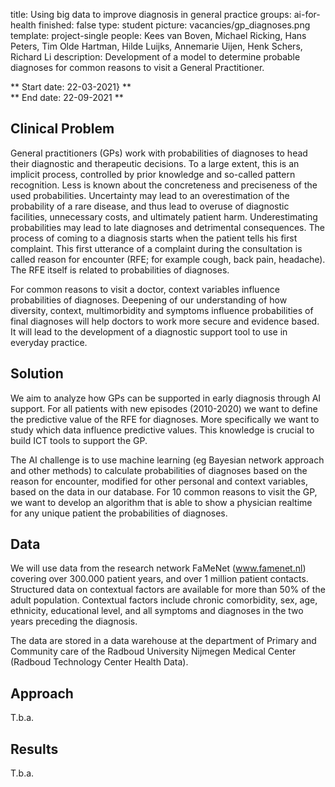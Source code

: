 title: Using big data to improve diagnosis in general practice
groups: ai-for-health
finished: false
type: student
picture: vacancies/gp_diagnoses.png
template: project-single
people: Kees van Boven, Michael Ricking, Hans Peters, Tim Olde Hartman, Hilde Luijks, Annemarie Uijen, Henk Schers, Richard Li
description: Development of a model to determine probable diagnoses for common reasons to visit a General Practitioner.

** Start date: 22-03-2021} ** <br>
** End date: 22-09-2021 **

## Clinical Problem 
General practitioners (GPs) work with probabilities of diagnoses to head their diagnostic and therapeutic decisions. To a large extent, this is an implicit process, controlled by prior knowledge and so-called pattern recognition. Less is known about the concreteness and preciseness of the used probabilities. Uncertainty may lead to an overestimation of the probability of a rare disease, and thus lead to overuse of diagnostic facilities, unnecessary costs, and ultimately patient harm. Underestimating probabilities may lead to late diagnoses and detrimental consequences. The process of coming to a diagnosis starts when the patient tells his first complaint. This first utterance of a complaint during the consultation is called reason for encounter (RFE; for example cough, back pain, headache). The RFE itself is related to probabilities of diagnoses. 

For common reasons to visit a doctor, context variables influence probabilities of diagnoses. Deepening of our understanding of how diversity, context, multimorbidity and symptoms influence probabilities of final diagnoses will help doctors to work more secure and evidence based. It will lead to the development of a diagnostic support tool to use in everyday practice. 

## Solution
We aim to analyze how GPs can be supported in early diagnosis through AI support. For all patients with new episodes (2010-2020) we want to define the predictive value of the RFE for diagnoses. More specifically we want to study which data influence predictive values. This knowledge is crucial to build ICT tools to support the GP.

The AI challenge is to use machine learning (eg Bayesian network approach and other methods) to calculate probabilities of diagnoses based on the reason for encounter, modified for other personal and context variables, based on the data in our database. For 10 common reasons to visit the GP, we want to develop an algorithm that is able to show a physician realtime for any unique patient the probabilities of diagnoses.

## Data
We will use data from the research network FaMeNet (www.famenet.nl) covering over 300.000 patient years, and over 1 million patient contacts. Structured data on contextual factors are available for more than 50% of the adult population. Contextual factors include chronic comorbidity, sex, age, ethnicity, educational level, and all symptoms and diagnoses in the two years preceding the diagnosis.

The data are stored in a data warehouse at the department of Primary and Community care of the Radboud University Nijmegen Medical Center (Radboud Technology Center Health Data). 

## Approach
T.b.a.

## Results
T.b.a.
